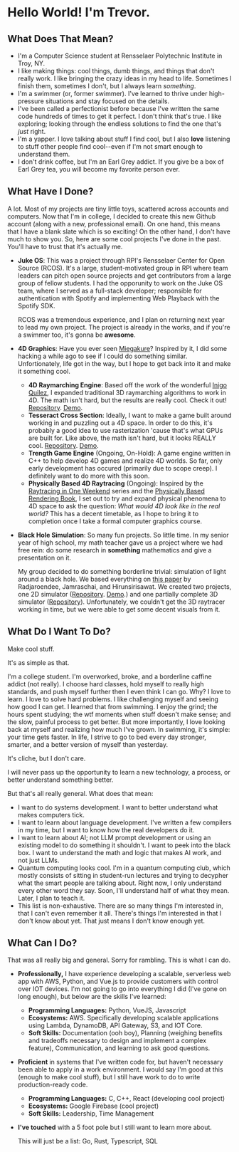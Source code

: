 # Hello World! I'm Trevor.

## What Does That Mean?

 * I'm a Computer Science student at Rensselaer Polytechnic Institute in Troy, NY.
 * I like making things: cool things, dumb things, and things that don't really work.
   I like bringing the crazy ideas in my head to life. Sometimes I finish them, sometimes
   I don't, but I always learn *something*.
 * I'm a swimmer (or, former swimmer). I've learned to thrive under high-pressure
   situations and stay focused on the details.
 * I've been called a perfectionist before because I've written the same code hundreds
   of times to get it perfect. I don't think that's true. I like exploring; looking
   through the endless solutions to find the one that's *just* right.
 * I'm a yapper. I love talking about stuff I find cool, but I also **love** listening to
   stuff other people find cool--even if I'm not smart enough to understand them.
 * I don't drink coffee, but I'm an Earl Grey addict. If you give be a box of Earl Grey tea,
   you will become my favorite person ever.

## What Have I Done?

A lot. Most of my projects are tiny little toys, scattered across accounts and computers.
Now that I'm in college, I decided to create this new Github account (along with a new,
professional email). On one hand, this means that I have a blank slate which is so exciting!
On the other hand, I don't have much to show you. So, here are some cool projects I've done
in the past. You'll have to trust that it's actually me.

* **Juke OS**: This was a project through RPI's Rensselaer Center for Open Source (RCOS).
  It's a large, student-motivated group in RPI where team leaders can pitch open source
  projects and get contributors from a large group of fellow students. I had the opporunity
  to work on the Juke OS team, where I served as a full-stack developer; responsible
  for authentication with Spotify and implementing Web Playback with the Spotify SDK.

  RCOS was a tremendous experience, and I plan on returning next year to lead my own
  project. The project is already in the works, and if you're a swimmer too, it's gonna be
  **awesome**.
* **4D Graphics**: Have you ever seen [Miegakure](https://miegakure.com/)? Inspired by it,
  I did some hacking a while ago to see if I could do something similar. Unfortionately,
  life got in the way, but I hope to get back into it and make it something cool.
  * **4D Raymarching Engine**: Based off the work of the wonderful
    [Inigo Quilez](https://iquilezles.org/), I expanded traditional 3D raymarching
    algorithms to work in 4D. The math isn't hard, but the results are really cool. Check
    it out!
    [Repository](https://github.com/19UV/4D-Raymarch-Engine).
    [Demo](https://19uv.github.io/4D-Raymarch-Engine/).
  * **Tesseract Cross Section**: Ideally, I want to make a game built around working in and
    puzzling out a 4D space. In order to do this, it's probably a good idea to use
    rasterization 'cause that's what GPUs are built for. Like above, the math isn't hard,
    but it looks REALLY cool.
    [Repository](https://github.com/19UV/Tesseract-Cross-Section).
    [Demo](https://19uv.github.io/Tesseract-Cross-Section/).
  * **Trength Game Engine** (Ongoing, On-Hold): A game engine written in C++ to help develop
    4D games and realize 4D worlds. So far, only early development has occured (primarily
    due to scope creep). I definitely want to do more with this soon.
  * **Physically Based 4D Raytracing** (Ongoing): Inspired by the
    [Raytracing in One Weekend](https://raytracing.github.io/) series and the
    [Physically Based Rendering Book](https://pbr-book.org/), I set out to try and expand
    physical phenomena to 4D space to ask the question: *What would 4D look like in the real
    world?* This has a decent timetable, as I hope to bring it to completion once I take
    a formal computer graphics course.
* **Black Hole Simulation**: So many fun projects. So little time. In my senior year of
  high school, my math teacher gave us a project where we had free rein: do some research
  in **something** mathematics and give a presentation on it.

  My group decided to do something borderline trivial: simulation of light around a black
  hole. We based everything on
  [this paper](https://iopscience.iop.org/article/10.1088/1742-6596/2653/1/012024)
  by Radjaroendee, Jamraschai, and Hirunsirisawat. We created two projects, one 2D
  simulator ([Repository](https://github.com/BigSpaceships/2D-Blackhole-Sim).
  [Demo](https://bigspaceships.github.io/2D-Blackhole-Sim/).) and one partially complete
  3D simulator ([Repository](https://github.com/TrevorMartin27/3d-blachole-raytracer)).
  Unfortunately, we couldn't get the 3D raytracer working in time, but we were able to get
  some decent visuals from it.

## What Do I Want To Do?

Make cool stuff.

It's as simple as that.

I'm a college student. I'm overworked, broke, and a borderline caffine addict (not really).
I choose hard classes, hold myself to really high standards, and push myself further then I
even think I can go. Why? I love to learn. I love to solve hard problems. I like challenging
myself and seeing how good I can get. I learned that from swimming. I enjoy the grind; the
hours spent studying; the wtf moments when stuff doesn't make sense; and the slow, painful
process to get better. But more importantly, I love looking back at myself and realizing how
much I've grown. In swimming, it's simple: your time gets faster. In life, I strive to go to
bed every day stronger, smarter, and a better version of myself than yesterday.

It's cliche, but I don't care.

I will never pass up the opportunity to learn a new technology, a process, or better
understand something better.

But that's all really general. What does that mean:
 * I want to do systems development. I want to better understand what makes computers tick.
 * I want to learn about language development. I've written a few compilers in my time, but
   I want to know how the real developers do it.
 * I want to learn about AI; not LLM prompt development or using an existing model to do
   something it shouldn't. I want to peek into the black box. I want to understand the math
   and logic that makes AI work, and not just LLMs.
 * Quantum computing looks cool. I'm in a quantum computing club, which mostly consists of
   sitting in student-run lectures and trying to decypher what the smart people are talking
   about. Right now, I only understand every other word they say. Soon, I'll understand half
   of what they mean. Later, I plan to teach it.
 * This list is non-exhaustive. There are so many things I'm interested in, that I can't
   even remember it all. There's things I'm interested in that I don't know about yet. That
   just means I don't know enough yet.

## What Can I Do?

That was all really big and general. Sorry for rambling. This is what I can do.

* **Professionally,** I have experience developing a scalable, serverless web app with AWS,
  Python, and Vue.js to provide customers with control over IOT devices. I'm not going to go
  into everything I did (I've gone on long enough), but below are the skills I've learned:
  * **Programming Languages:** Python, VueJS, Javascript
  * **Ecosystems:** AWS. Specifically developing scalable applications using Lambda,
    DynamoDB, API Gateway, S3, and IOT Core.
  * **Soft Skills:** Documentation (ooh boy), Planning (weighing benefits and
    tradeoffs necessary to design and implement a complex feature), Communication, and
    learning to ask good questions.
* **Proficient** in systems that I've written code for, but haven't necessary been able to
  apply in a work environment. I would say I'm good at this (enough to make cool stuff), but
  I still have work to do to write production-ready code.
  * **Programming Languages:** C, C++, React (developing cool project)
  * **Ecosystems:** Google Firebase (cool project)
  * **Soft Skills:** Leadership, Time Management
* **I've touched** with a 5 foot pole but I still want to learn more about.

  This will just be a list: Go, Rust, Typescript, SQL
